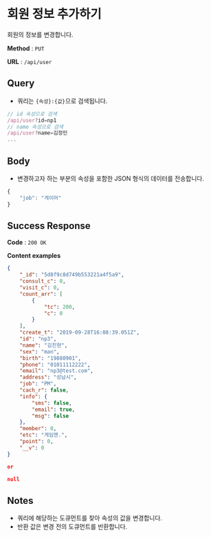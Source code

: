 # 회원 정보 추가하기

회원의 정보를 변경합니다.

**Method** : `PUT`

**URL** : `/api/user`

## Query
* 쿼리는 `{속성}:{값}`으로 검색됩니다.
```javascript
// id 속성으로 검색
/api/user?id=np1
// name 속성으로 검색
/api/user?name=김정민
...
```

## Body
* 변경하고자 하는 부분의 속성을 포함한 JSON 형식의 데이터를 전송합니다.
```javascript
{
	"job": "게이머"
}
```

## Success Response

**Code** : `200 OK`

**Content examples**

```json
{
    "_id": "5d8f9c8d749b553221a4f5a9",
    "consult_c": 0,
    "visit_c": 0,
    "count_arr": [
        {
            "tc": 200,
            "c": 0
        }
    ],
    "create_t": "2019-09-28T16:08:39.051Z",
    "id": "np3",
    "name": "김진현",
    "sex": "man",
    "birth": "19880901",
    "phone": "01011112222",
    "email": "np3@test.com",
    "address": "성남시",
    "job": "PM",
    "cach_r": false,
    "info": {
        "sms": false,
        "email": true,
        "msg": false
    },
    "member": 0,
    "etc": "게임맨.",
    "point": 0,
    "__v": 0
}

or

null
```

## Notes
* 쿼리에 해당하는 도큐먼트를 찾아 속성의 값을 변경합니다.
* 반환 값은 변경 전의 도큐먼트를 반환합니다.